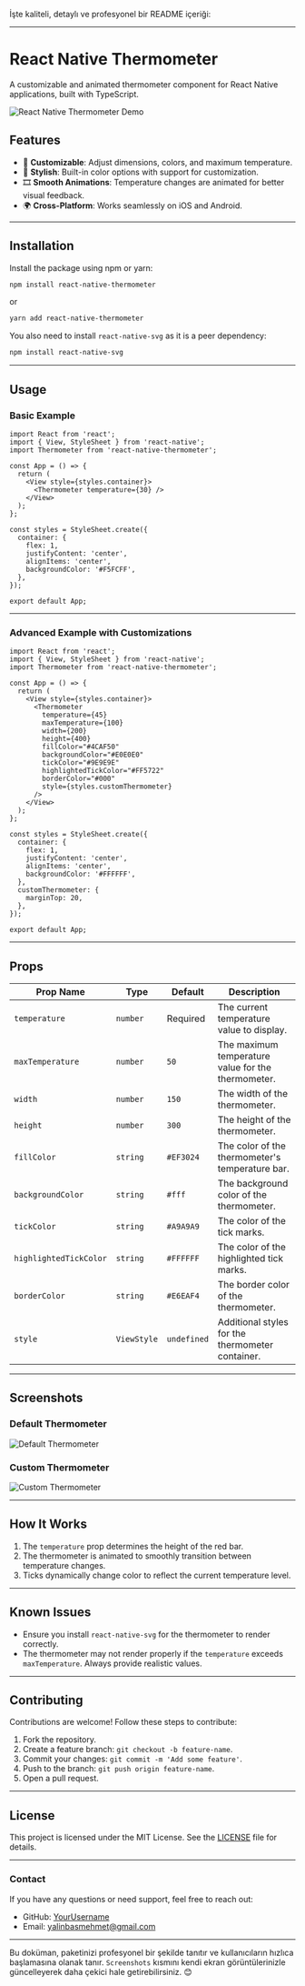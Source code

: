 İşte kaliteli, detaylı ve profesyonel bir README içeriği:

---

# **React Native Thermometer**

A customizable and animated thermometer component for React Native applications, built with TypeScript.

![React Native Thermometer Demo](https://via.placeholder.com/600x300) <!-- Add a demo image or gif link here -->

## **Features**
- 📏 **Customizable**: Adjust dimensions, colors, and maximum temperature.
- 🎨 **Stylish**: Built-in color options with support for customization.
- 🎞️ **Smooth Animations**: Temperature changes are animated for better visual feedback.
- 🌍 **Cross-Platform**: Works seamlessly on iOS and Android.

---

## **Installation**
Install the package using npm or yarn:

```bash
npm install react-native-thermometer
```

or

```bash
yarn add react-native-thermometer
```

You also need to install `react-native-svg` as it is a peer dependency:

```bash
npm install react-native-svg
```

---

## **Usage**

### **Basic Example**
```tsx
import React from 'react';
import { View, StyleSheet } from 'react-native';
import Thermometer from 'react-native-thermometer';

const App = () => {
  return (
    <View style={styles.container}>
      <Thermometer temperature={30} />
    </View>
  );
};

const styles = StyleSheet.create({
  container: {
    flex: 1,
    justifyContent: 'center',
    alignItems: 'center',
    backgroundColor: '#F5FCFF',
  },
});

export default App;
```

---

### **Advanced Example with Customizations**
```tsx
import React from 'react';
import { View, StyleSheet } from 'react-native';
import Thermometer from 'react-native-thermometer';

const App = () => {
  return (
    <View style={styles.container}>
      <Thermometer
        temperature={45}
        maxTemperature={100}
        width={200}
        height={400}
        fillColor="#4CAF50"
        backgroundColor="#E0E0E0"
        tickColor="#9E9E9E"
        highlightedTickColor="#FF5722"
        borderColor="#000"
        style={styles.customThermometer}
      />
    </View>
  );
};

const styles = StyleSheet.create({
  container: {
    flex: 1,
    justifyContent: 'center',
    alignItems: 'center',
    backgroundColor: '#FFFFFF',
  },
  customThermometer: {
    marginTop: 20,
  },
});

export default App;
```

---

## **Props**

| Prop Name             | Type                | Default       | Description                                           |
|-----------------------|---------------------|---------------|-------------------------------------------------------|
| `temperature`         | `number`           | Required      | The current temperature value to display.             |
| `maxTemperature`      | `number`           | `50`          | The maximum temperature value for the thermometer.    |
| `width`               | `number`           | `150`         | The width of the thermometer.                        |
| `height`              | `number`           | `300`         | The height of the thermometer.                       |
| `fillColor`           | `string`           | `#EF3024`     | The color of the thermometer's temperature bar.       |
| `backgroundColor`     | `string`           | `#fff`        | The background color of the thermometer.             |
| `tickColor`           | `string`           | `#A9A9A9`     | The color of the tick marks.                         |
| `highlightedTickColor`| `string`           | `#FFFFFF`     | The color of the highlighted tick marks.             |
| `borderColor`         | `string`           | `#E6EAF4`     | The border color of the thermometer.                 |
| `style`               | `ViewStyle`        | `undefined`   | Additional styles for the thermometer container.     |

---

## **Screenshots**

### **Default Thermometer**
![Default Thermometer](https://via.placeholder.com/200x400)

### **Custom Thermometer**
![Custom Thermometer](https://via.placeholder.com/200x400)

---

## **How It Works**

1. The `temperature` prop determines the height of the red bar.
2. The thermometer is animated to smoothly transition between temperature changes.
3. Ticks dynamically change color to reflect the current temperature level.

---

## **Known Issues**
- Ensure you install `react-native-svg` for the thermometer to render correctly.
- The thermometer may not render properly if the `temperature` exceeds `maxTemperature`. Always provide realistic values.

---

## **Contributing**
Contributions are welcome! Follow these steps to contribute:
1. Fork the repository.
2. Create a feature branch: `git checkout -b feature-name`.
3. Commit your changes: `git commit -m 'Add some feature'`.
4. Push to the branch: `git push origin feature-name`.
5. Open a pull request.

---

## **License**
This project is licensed under the MIT License. See the [LICENSE](LICENSE) file for details.

---

### **Contact**
If you have any questions or need support, feel free to reach out:

- GitHub: [YourUsername](https://github.com/GruffDuck)
- Email: yalinbasmehmet@gmail.com

---

Bu doküman, paketinizi profesyonel bir şekilde tanıtır ve kullanıcıların hızlıca başlamasına olanak tanır. `Screenshots` kısmını kendi ekran görüntülerinizle güncelleyerek daha çekici hale getirebilirsiniz. 😊